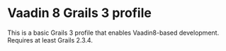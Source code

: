# Vaadin 8 Grails 3 profile

This is a basic Grails 3 profile that enables Vaadin8-based development. Requires at least Grails 2.3.4.
